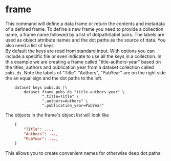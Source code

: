 frame
=====

This command will define a data frame or return the contents and
metadata of a defined frame. To define a new frame you need to provide a
collection name, a frame name followed by a list of dotpath/label pairs.
The labels are used as object attribute names and the dot paths as the
source of data. You also need a list of keys.\
By default the keys are read from standard input. With options you can
include a specific file or even indicate to use all the keys in a
collection. In this example we are creating a frame called
\"title-authors-year\" based on the titles, authors and publication year
from a dataset collection called `pubs.ds`. Note the labels of
\"Title\", \"Authors\", \"PubYear\" are on the right side the an equal
sign and the dot paths to the left.

```shell
    dataset keys pubs.ds |\
        dataset frame pubs.ds "title-authors-year" \
                ".title=Title" \
                ".authors=Authors" \
                ".publication_year=PubYear"
```

The objects in the frame\'s object list will look like

```json
    {
        "Title": ...,
        "Authors": ...,
        "PubYear": ...,
    }
```

This allows you to create convenient names for otherwise deep dot paths.

